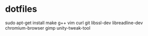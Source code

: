 # dotfiles

sudo apt-get install make g++ vim curl git libssl-dev libreadline-dev chromium-browser gimp unity-tweak-tool
